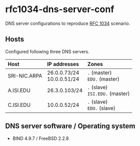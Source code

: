 # rfc1034-dns-server-conf

DNS server configurations to reproduce [RFC 1034](https://www.ietf.org/rfc/rfc1034.txt) scenario.

## Hosts

Configured following three DNS servers.

| Host         | IP addresses                 | Zones                              |
|:-------------|:-----------------------------|:-----------------------------------|
| SRI-NIC.ARPA | 26.0.0.73/24<br>10.0.0.51/24 | `.` (master)<br>`EDU.` (master)    |
| A.ISI.EDU    | 26.3.0.103/24                | `.` (slave)<br>`ISI.EDU.` (master) |
| C.ISI.EDU    | 10.0.0.52/24                 | `.` (slave)<br>`EDU.` (slave)      |
 
## DNS server software / Operating system
 
* BIND 4.9.7 / FreeBSD 2.2.8
